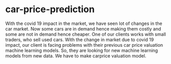 # car-price-prediction
With the covid 19 impact in the market, we have seen lot of changes in the car market. Now some cars are in  demand hence making them costly and some are not in demand hence cheaper. One of our clients works with  small traders, who sell used cars. With the change in market due to covid 19 impact, our client is facing problems  with their previous car price valuation machine learning models. So, they are looking for new machine learning  models from new data. We have to make carprice valuation model. 
